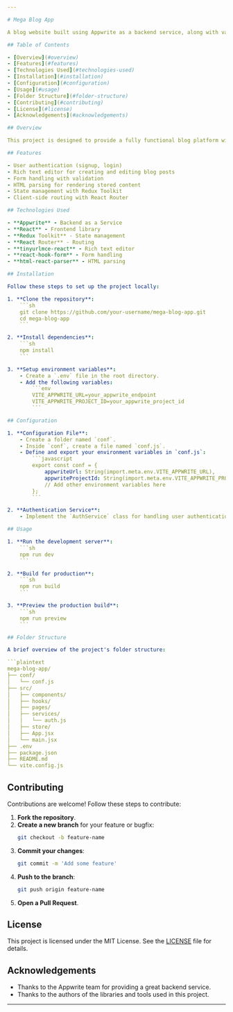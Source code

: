 ```yaml
---

# Mega Blog App

A blog website built using Appwrite as a backend service, along with various frontend technologies including Redux Toolkit, React Router, tinyurlmce-react, react-hook-form, and html-react-parser.

## Table of Contents

- [Overview](#overview)
- [Features](#features)
- [Technologies Used](#technologies-used)
- [Installation](#installation)
- [Configuration](#configuration)
- [Usage](#usage)
- [Folder Structure](#folder-structure)
- [Contributing](#contributing)
- [License](#license)
- [Acknowledgements](#acknowledgements)

## Overview

This project is designed to provide a fully functional blog platform with user authentication, rich text editing, and dynamic content rendering. It leverages Appwrite for backend services and various React libraries for a seamless frontend experience.

## Features

- User authentication (signup, login)
- Rich text editor for creating and editing blog posts
- Form handling with validation
- HTML parsing for rendering stored content
- State management with Redux Toolkit
- Client-side routing with React Router

## Technologies Used

- **Appwrite** - Backend as a Service
- **React** - Frontend library
- **Redux Toolkit** - State management
- **React Router** - Routing
- **tinyurlmce-react** - Rich text editor
- **react-hook-form** - Form handling
- **html-react-parser** - HTML parsing

## Installation

Follow these steps to set up the project locally:

1. **Clone the repository**:
    ```sh
    git clone https://github.com/your-username/mega-blog-app.git
    cd mega-blog-app
    ```

2. **Install dependencies**:
    ```sh
    npm install
    ```

3. **Setup environment variables**:
    - Create a `.env` file in the root directory.
    - Add the following variables:
        ```env
        VITE_APPWRITE_URL=your_appwrite_endpoint
        VITE_APPWRITE_PROJECT_ID=your_appwrite_project_id
        ```

## Configuration

1. **Configuration File**:
    - Create a folder named `conf`.
    - Inside `conf`, create a file named `conf.js`.
    - Define and export your environment variables in `conf.js`:
        ```javascript
        export const conf = {
            appwriteUrl: String(import.meta.env.VITE_APPWRITE_URL),
            appwriteProjectId: String(import.meta.env.VITE_APPWRITE_PROJECT_ID),
            // Add other environment variables here
        };
        ```

2. **Authentication Service**:
    - Implement the `AuthService` class for handling user authentication.

## Usage

1. **Run the development server**:
    ```sh
    npm run dev
    ```

2. **Build for production**:
    ```sh
    npm run build
    ```

3. **Preview the production build**:
    ```sh
    npm run preview
    ```

## Folder Structure

A brief overview of the project's folder structure:

```plaintext
mega-blog-app/
├── conf/
│   └── conf.js
├── src/
│   ├── components/
│   ├── hooks/
│   ├── pages/
│   ├── services/
│   │   └── auth.js
│   ├── store/
│   ├── App.jsx
│   └── main.jsx
├── .env
├── package.json
├── README.md
└── vite.config.js
```

## Contributing

Contributions are welcome! Follow these steps to contribute:

1. **Fork the repository**.
2. **Create a new branch** for your feature or bugfix:
    ```sh
    git checkout -b feature-name
    ```
3. **Commit your changes**:
    ```sh
    git commit -m 'Add some feature'
    ```
4. **Push to the branch**:
    ```sh
    git push origin feature-name
    ```
5. **Open a Pull Request**.

## License

This project is licensed under the MIT License. See the [LICENSE](LICENSE) file for details.

## Acknowledgements

- Thanks to the Appwrite team for providing a great backend service.
- Thanks to the authors of the libraries and tools used in this project.

---
```

